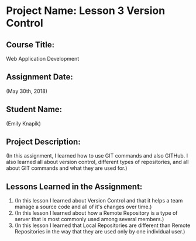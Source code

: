 # Project Name:  Lesson 3 Version Control


## Course Title:
Web Application Development

## Assignment Date:  
(May 30th, 2018)

## Student Name:  
(Emily Knapik)

## Project Description:
(In this assignment, I learned how to use GIT commands and also GITHub. I also learned all about version control, different types of repositories, and all about GIT commands and what they are used for.)

## Lessons Learned in the Assignment:
1. (In this lesson I learned about Version Control and that it helps a team manage a source code and all of it's changes over time.)
2. (In this lesson I learned about how a Remote Repository is a type of server that is most commonly used among several members.)
3. (In this lesson I learned that Local Repositories are different than Remote Repositories in the way that they are used only by one individual user.)

